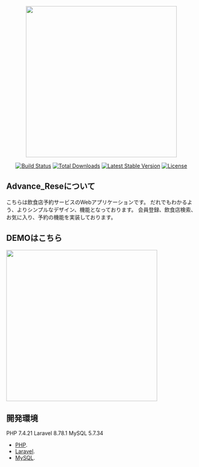 <p align="center"><a href="https://laravel.com" target="_blank"><img src="https://raw.githubusercontent.com/laravel/art/master/logo-lockup/5%20SVG/2%20CMYK/1%20Full%20Color/laravel-logolockup-cmyk-red.svg" width="400"></a></p>

<p align="center">
<a href="https://travis-ci.org/laravel/framework"><img src="https://travis-ci.org/laravel/framework.svg" alt="Build Status"></a>
<a href="https://packagist.org/packages/laravel/framework"><img src="https://img.shields.io/packagist/dt/laravel/framework" alt="Total Downloads"></a>
<a href="https://packagist.org/packages/laravel/framework"><img src="https://img.shields.io/packagist/v/laravel/framework" alt="Latest Stable Version"></a>
<a href="https://packagist.org/packages/laravel/framework"><img src="https://img.shields.io/packagist/l/laravel/framework" alt="License"></a>
</p>

## Advance_Reseについて

こちらは飲食店予約サービスのWebアプリケーションです。
だれでもわかるよう、よりシンプルなデザイン、機能となっております。
会員登録、飲食店検索、お気に入り、予約の機能を実装しております。

## DEMOはこちら

<img src="resource/demo/rese_test.gif" width="400">

## 開発環境

PHP 7.4.21
Laravel 8.78.1
MySQL 5.7.34
- [PHP](https://www.php.net/).
- [Laravel](https://laravel.com/).
- [MySQL](https://www.mysql.com/jp/).


